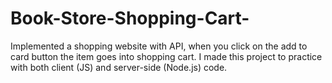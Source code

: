 # Book-Store-Shopping-Cart-

Implemented a shopping website with API, when you click on the add to card button the item goes into shopping cart. I made this project to practice with both client (JS) and server-side (Node.js) code. 
